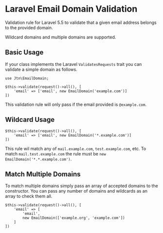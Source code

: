 # Laravel Email Domain Validation

Validation rule for Laravel 5.5 to validate that a given email
address belongs to the provided domain.

Wildcard domains and multiple domains are supported.

## Basic Usage

If your class implements the Laravel `ValidatesRequests` trait
you can validate a simple domain as follows.

```
use Jtn\EmailDomain;

$this->validate(request()->all(), [
    'email' => ['email', new EmailDomain('example.com')]
])
```

This validation rule will only pass if the email provided 
is `@example.com`.

## Wildcard Usage

```
$this->validate(request()->all(), [
    'email' => ['email', new EmailDomain('*.example.com')]
])
```

This rule wil match any of `mail.example.com`,
`test.example.com`, etc. To match `mail.test.example.com` the
rule must be `new EmailDomain('*.*.example.com')`.

## Match Multiple Domains

To match multiple domains simply pass an array of accepted 
domains to the constructor. You can pass any number of domains
and wildcards as an array to check them all.

```
$this->validate(request()->all(), [
    'email' => [
        'email',
        new EmailDomain(['example.org', 'example.com'])
    ]
])
```
